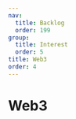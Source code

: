 ```yaml
---
nav:
  title: Backlog
  order: 199
group:
  title: Interest
  order: 5
title: Web3
order: 4
---
```


# Web3

